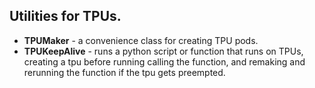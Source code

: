 ## Utilities for TPUs.

- **TPUMaker** - a convenience class for creating TPU pods.
- **TPUKeepAlive** - runs a python script or function that runs on TPUs, creating a tpu before running calling the function, and remaking and rerunning
the function if the tpu gets preempted.